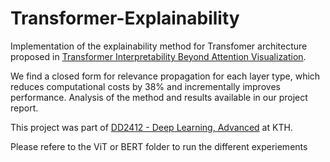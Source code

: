 # Transformer-Explainability
Implementation of the explainability method for Transfomer architecture proposed in [Transformer Interpretability Beyond Attention Visualization](https://arxiv.org/abs/2012.09838). 

We find a closed form for relevance propagation for each layer type, which reduces computational costs by 38% and incrementally improves performance. Analysis of the method and results available in our project report.

This project was part of [DD2412 - Deep Learning, Advanced](https://www.kth.se/student/kurser/kurs/DD2412?l=en) at KTH. 

Please refere to the ViT or BERT folder to run the different experiements
